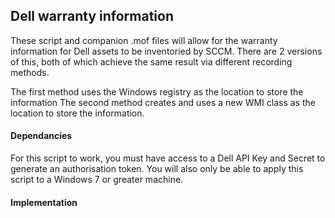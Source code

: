 ## Dell warranty information

These script and companion .mof files will allow for the warranty information for Dell assets to be inventoried by SCCM.
There are 2 versions of this, both of which achieve the same result via different recording methods.

The first method uses the Windows registry as the location to store the information
The second method creates and uses a new WMI class as the location to store the information.

#### Dependancies

For this script to work, you must have access to a Dell API Key and Secret to generate an authorisation token.
You will also only be able to apply this script to a Windows 7 or greater machine.

#### Implementation


